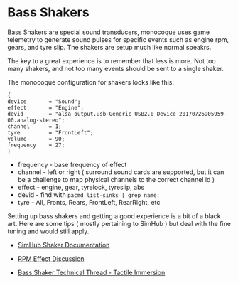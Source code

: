 # Bass Shakers

Bass Shakers are special sound transducers, monocoque uses game telemetry to generate sound pulses for specific events such as engine rpm, gears, and tyre slip. The shakers are setup much like normal speakrs.

The key to a great experience is to remember that less is more. Not too many shakers, and not too many events should be sent to a single shaker.

The monocoque configuration for shakers looks like this:

```
{   
device       = "Sound";
effect       = "Engine";
devid        = "alsa_output.usb-Generic_USB2.0_Device_20170726905959-00.analog-stereo";
channel      = 1;
tyre         = "FrontLeft";
volume       = 90;
frequency    = 27;
}
```

+ frequency - base frequency of effect
+ channel - left or right ( surround sound cards are supported, but it can be a challenge to map physical channels to the correct channel id )
+ effect - engine, gear, tyrelock, tyreslip, abs
+ devid - find with ```pacmd list-sinks | grep name:```
+ tyre - All, Fronts, Rears, FrontLeft, RearRight, etc

Setting up bass shakers and getting a good experience is a bit of a black art. Here are some tips ( mostly pertaining to SimHub ) but deal with the fine tuning and would still apply.

+ [SimHub Shaker Documentation](https://github.com/SHWotever/SimHub/wiki/ShakeIt-V3-Effects-configuration)

+ [RPM Effect Discussion](https://www.overtake.gg/threads/simhub-bass-shaker-rpm-effect-porsche-911-4-0-singer.211132)

+ [Bass Shaker Technical Thread - Tactile Immersion](https://www.overtake.gg/threads/tactile-immersion-general-discussion-hardware-software.137631/)
